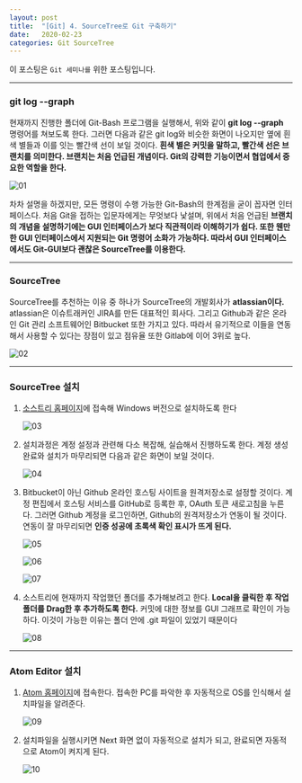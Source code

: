 ```yaml
---
layout: post
title:  "[Git] 4. SourceTree로 Git 구축하기"
date:   2020-02-23
categories: Git SourceTree
---
```

이 포스팅은 `Git 세미나를` 위한 포스팅입니다.

---
### git log --graph

현재까지 진행한 폴더에 Git-Bash 프로그램을 실행해서, 위와 같이 __git log --graph__ 명령어를 쳐보도록 한다. 그러면 다음과 같은 git log와 비슷한 화면이 나오지만 옆에 흰색 별들과 이를 잇는 빨간색 선이 보일 것이다. __흰색 별은 커밋을 말하고, 빨간색 선은 브랜치를 의미한다. 브랜치는 처음 언급된 개념이다. Git의 강력한 기능이면서 협업에서 중요한 역할을 한다.__


![01](https://drive.google.com/uc?id=1AGFDHNhoKSQeLFbjO05D0kLhua7LLLbA)


차차 설명을 하겠지만, 모든 명령이 수행 가능한 Git-Bash의 한계점을 굳이 꼽자면 인터페이스다. 처음 Git을 접하는 입문자에게는 무엇보다 낯설며, 위에서 처음 언급된 __브랜치의 개념을 설명하기에는 GUI 인터페이스가 보다 직관적이라 이해하기가 쉽다. 또한 웬만한 GUI 인터페이스에서 지원되는 Git 명령어 소화가 가능하다. 따라서 GUI 인터페이스에서도 Git-GUI보다 괜찮은 SourceTree를 이용한다.__

---
### SourceTree

SourceTree를 추천하는 이유 중 하나가 SourceTree의 개발회사가 __atlassian이다.__ atlassian은 이슈트래커인 JIRA를 만든 대표적인 회사다. 그리고 Github과 같은 온라인 Git 관리 소프트웨어인 Bitbucket 또한 가지고 있다. 따라서 유기적으로 이들을 연동해서 사용할 수 있다는 장점이 있고 점유율 또한 Gitlab에 이어 3위로 높다.


![02](https://drive.google.com/uc?id=1-MdHnJ98fZd7Kdm-379SrqsZXRfq4J89)


---
### SourceTree 설치

1. [소스트리 홈페이지](https://www.sourcetreeapp.com/)에 접속해 Windows 버전으로 설치하도록 한다


    ![03](https://drive.google.com/uc?id=1vX9CdXmOOiaOEHeLUj8z5kQk0qiv59yC)


2. 설치과정은 계정 설정과 관련해 다소 복잡해, 실습해서 진행하도록 한다. 계정 생성 완료와 설치가 마무리되면 다음과 같은 화면이 보일 것이다.


    ![04](https://drive.google.com/uc?id=1Nq5B6NooowiewUlYpeXFFCzsrY4NJXvS)


3. Bitbucket이 아닌 Github 온라인 호스팅 사이트을 원격저장소로 설정할 것이다. 계정 편집에서 호스팅 서비스를 GitHub로 등록한 후, OAuth 토큰 새로고침을 누른다. 그러면 Github 계정을 로그인하면, Github의 원격저장소가 연동이 될 것이다. 연동이 잘 마무리되면 __인증 성공에 초록색 확인 표시가 뜨게 된다.__


    ![05](https://drive.google.com/uc?id=1-ENsMyRVDl2fYbHvkaBraPfz1W2XPI36)


    ![06](https://drive.google.com/uc?id=1j6uZgdhF3jsIyRiKMETKxNWMzv6Cqs9j)


    ![07](https://drive.google.com/uc?id=1qpnMaqlUB_0dceS4EK8dbtnWH1vjJAiy)


4. 소스트리에 현재까지 작업했던 폴더를 추가해보려고 한다. __Local을 클릭한 후 작업폴더를 Drag한 후 추가하도록 한다.__ 커밋에 대한 정보를 GUI 그래프로 확인이 가능하다. 이것이 가능한 이유는 폴더 안에 .git 파일이 있었기 때문이다


    ![08](https://drive.google.com/uc?id=13n8j0_nV9n0qm3NoRoWkgIL76fju9oAm)


---
### Atom Editor 설치


1. [Atom 홈페이지](https://atom.io/)에 접속한다. 접속한 PC를 파악한 후 자동적으로 OS를 인식해서 설치파일을 알려준다.


    ![09](https://drive.google.com/uc?id=18cLwdQo8c42NCAYglwAnweyvsLrOkil_)


2. 설치파일을 실행시키면 Next 화면 없이 자동적으로 설치가 되고, 완료되면 자동적으로 Atom이 켜지게 된다.


    ![10](https://drive.google.com/uc?id=1QmefeLKfdUUm67ULio0PjID-pnFcCYAh)
